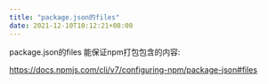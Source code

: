 ```yaml
---
title: "package.json的files"
date: 2021-12-10T10:12:21+08:00
---
```


package.json的files 能保证npm打包包含的内容:

https://docs.npmjs.com/cli/v7/configuring-npm/package-json#files


